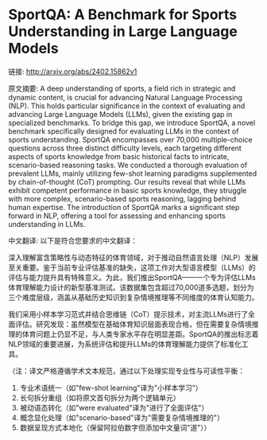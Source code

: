 # SportQA: A Benchmark for Sports Understanding in Large Language Models

链接: http://arxiv.org/abs/2402.15862v1

原文摘要:
A deep understanding of sports, a field rich in strategic and dynamic
content, is crucial for advancing Natural Language Processing (NLP). This holds
particular significance in the context of evaluating and advancing Large
Language Models (LLMs), given the existing gap in specialized benchmarks. To
bridge this gap, we introduce SportQA, a novel benchmark specifically designed
for evaluating LLMs in the context of sports understanding. SportQA encompasses
over 70,000 multiple-choice questions across three distinct difficulty levels,
each targeting different aspects of sports knowledge from basic historical
facts to intricate, scenario-based reasoning tasks. We conducted a thorough
evaluation of prevalent LLMs, mainly utilizing few-shot learning paradigms
supplemented by chain-of-thought (CoT) prompting. Our results reveal that while
LLMs exhibit competent performance in basic sports knowledge, they struggle
with more complex, scenario-based sports reasoning, lagging behind human
expertise. The introduction of SportQA marks a significant step forward in NLP,
offering a tool for assessing and enhancing sports understanding in LLMs.

中文翻译:
以下是符合您要求的中文翻译：

深入理解富含策略性与动态特征的体育领域，对于推动自然语言处理（NLP）发展至关重要。鉴于当前专业评估基准的缺失，这项工作对大型语言模型（LLMs）的评估与能力提升具有特殊意义。为此，我们推出SportQA——一个专为评估LLMs体育理解能力设计的新型基准测试。该数据集包含超过70,000道多选题，划分为三个难度层级，涵盖从基础历史知识到复杂情境推理等不同维度的体育认知能力。

我们采用小样本学习范式并结合思维链（CoT）提示技术，对主流LLMs进行了全面评估。研究发现：虽然模型在基础体育知识层面表现合格，但在需要复杂情境推理的体育问题上仍显不足，与人类专家水平存在明显差距。SportQA的推出标志着NLP领域的重要进展，为系统评估和提升LLMs的体育理解能力提供了标准化工具。

（注：译文严格遵循学术文本规范，通过以下处理实现专业性与可读性平衡：
1. 专业术语统一（如"few-shot learning"译为"小样本学习"）
2. 长句拆分重组（如将原文首句拆分为两个逻辑单元）
3. 被动语态转化（如"were evaluated"译为"进行了全面评估"）
4. 概念显化处理（如"scenario-based"译为"需要复杂情境推理的"）
5. 数据呈现方式本地化（保留阿拉伯数字但添加中文量词"道"））

